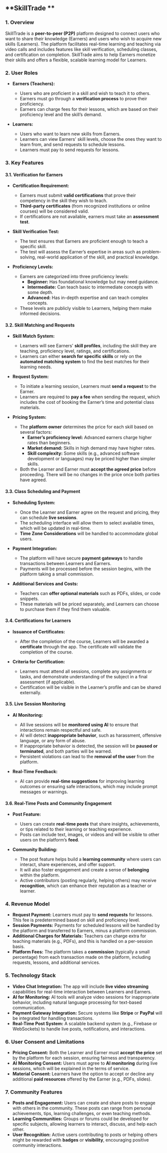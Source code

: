 
## **SkillTrade **

### **1. Overview**
SkillTrade is a **peer-to-peer (P2P)** platform designed to connect users who want to share their knowledge (Earners) and users who wish to acquire new skills (Learners). The platform facilitates real-time learning and teaching via video calls and includes features like skill verification, scheduling classes, and certification on completion. SkillTrade aims to help Earners monetize their skills and offers a flexible, scalable learning model for Learners.

### **2. User Roles**
- **Earners (Teachers):**
  - Users who are proficient in a skill and wish to teach it to others.
  - Earners must go through a **verification process** to prove their proficiency.
  - Earners can charge fees for their lessons, which are based on their proficiency level and the skill’s demand.
  
- **Learners:**
  - Users who want to learn new skills from Earners.
  - Learners can view Earners' skill levels, choose the ones they want to learn from, and send requests to schedule lessons.
  - Learners must pay to send requests for lessons.

### **3. Key Features**

#### **3.1. Verification for Earners**
- **Certification Requirement:**
  - Earners must submit **valid certifications** that prove their competency in the skill they wish to teach.
  - **Third-party certificates** (from recognized institutions or online courses) will be considered valid.
  - If certifications are not available, earners must take an **assessment test**.
  
- **Skill Verification Test:**
  - The test ensures that Earners are proficient enough to teach a specific skill.
  - The test will assess the Earner’s expertise in areas such as problem-solving, real-world application of the skill, and practical knowledge.
  
- **Proficiency Levels:**
  - Earners are categorized into three proficiency levels:
    - **Beginner:** Has foundational knowledge but may need guidance.
    - **Intermediate:** Can teach basic to intermediate concepts with some depth.
    - **Advanced:** Has in-depth expertise and can teach complex concepts.
  - These levels are publicly visible to Learners, helping them make informed decisions.
  
#### **3.2. Skill Matching and Requests**
- **Skill Match System:**
  - Learners will see Earners' **skill profiles**, including the skill they are teaching, proficiency level, ratings, and certifications.
  - Learners can either **search for specific skills** or rely on the **automated matching system** to find the best matches for their learning needs.
  
- **Request System:**
  - To initiate a learning session, Learners must **send a request** to the Earner.
  - Learners are required to **pay a fee** when sending the request, which includes the cost of booking the Earner’s time and potential class materials.

- **Pricing System:**
  - The **platform owner** determines the price for each skill based on several factors:
    - **Earner’s proficiency level:** Advanced earners charge higher rates than beginners.
    - **Market demand:** Skills in high demand may have higher rates.
    - **Skill complexity:** Some skills (e.g., advanced software development or languages) may be priced higher than simpler skills.
  - Both the Learner and Earner must **accept the agreed price** before proceeding. There will be no changes in the price once both parties have agreed.

#### **3.3. Class Scheduling and Payment**
- **Scheduling System:**
  - Once the Learner and Earner agree on the request and pricing, they can schedule **live sessions**.
  - The scheduling interface will allow them to select available times, which will be updated in real-time.
  - **Time Zone Considerations** will be handled to accommodate global users.

- **Payment Integration:**
  - The platform will have secure **payment gateways** to handle transactions between Learners and Earners.
  - Payments will be processed before the session begins, with the platform taking a small commission.
  
- **Additional Services and Costs:**
  - Teachers can **offer optional materials** such as PDFs, slides, or code snippets.
  - These materials will be priced separately, and Learners can choose to purchase them if they find them valuable.

#### **3.4. Certifications for Learners**
- **Issuance of Certificates:**
  - After the completion of the course, Learners will be awarded a **certificate** through the app. The certificate will validate the completion of the course.
  
- **Criteria for Certification:**
  - Learners must attend all sessions, complete any assignments or tasks, and demonstrate understanding of the subject in a final assessment (if applicable).
  - Certification will be visible in the Learner’s profile and can be shared externally.

#### **3.5. Live Session Monitoring**
- **AI Monitoring:**
  - All live sessions will be **monitored using AI** to ensure that interactions remain respectful and safe.
  - AI will detect **inappropriate behavior**, such as harassment, offensive language, or any form of abuse.
  - If inappropriate behavior is detected, the session will be **paused or terminated**, and both parties will be warned.
  - Persistent violations can lead to the **removal of the user** from the platform.
  
- **Real-Time Feedback:**
  - AI can provide **real-time suggestions** for improving learning outcomes or ensuring safe interactions, which may include prompt messages or warnings.

#### **3.6. Real-Time Posts and Community Engagement**
- **Post Feature:**
  - Users can create **real-time posts** that share insights, achievements, or tips related to their learning or teaching experience.
  - Posts can include text, images, or videos and will be visible to other users on the platform’s **feed**.
  
- **Community Building:**
  - The post feature helps build a **learning community** where users can interact, share experiences, and offer support.
  - It will also foster engagement and create a sense of **belonging** within the platform.
  - Active contributors (posting regularly, helping others) may receive **recognition**, which can enhance their reputation as a teacher or learner.

### **4. Revenue Model**
- **Request Payment:** Learners must pay to **send requests** for lessons. This fee is predetermined based on skill and proficiency level.
- **Session Payments:** Payments for scheduled lessons will be handled by the platform and transferred to Earners, minus a platform commission.
- **Additional Charges for Materials:** Teachers can charge extra for teaching materials (e.g., PDFs), and this is handled on a per-session basis.
- **Platform Fees:** The platform takes a **commission** (typically a small percentage) from each transaction made on the platform, including requests, lessons, and additional services.

### **5. Technology Stack**
- **Video Chat Integration:** The app will include **live video streaming** capabilities for real-time interaction between Learners and Earners.
- **AI for Monitoring:** AI tools will analyze video sessions for inappropriate behavior, including natural language processing for text-based communication.
- **Payment Gateway Integration:** Secure systems like **Stripe** or **PayPal** will be integrated for handling transactions.
- **Real-Time Post System:** A scalable backend system (e.g., Firebase or WebSockets) to handle live posts, notifications, and interactions.

### **6. User Consent and Limitations**
- **Pricing Consent:** Both the Learner and Earner must **accept the price** set by the platform for each session, ensuring fairness and transparency.
- **AI Monitoring Consent:** Users must agree to **AI monitoring** during live sessions, which will be explained in the terms of service.
- **Material Consent:** Learners have the option to accept or decline any additional **paid resources** offered by the Earner (e.g., PDFs, slides).

### **7. Community Features**
- **Posts and Engagement:** Users can create and share posts to engage with others in the community. These posts can range from personal achievements, tips, learning challenges, or even teaching methods.
- **Learning Communities:** Groups or forums could be developed for specific subjects, allowing learners to interact, discuss, and help each other.
- **User Recognition:** Active users contributing to posts or helping others might be rewarded with **badges** or **visibility**, encouraging positive community interactions.

